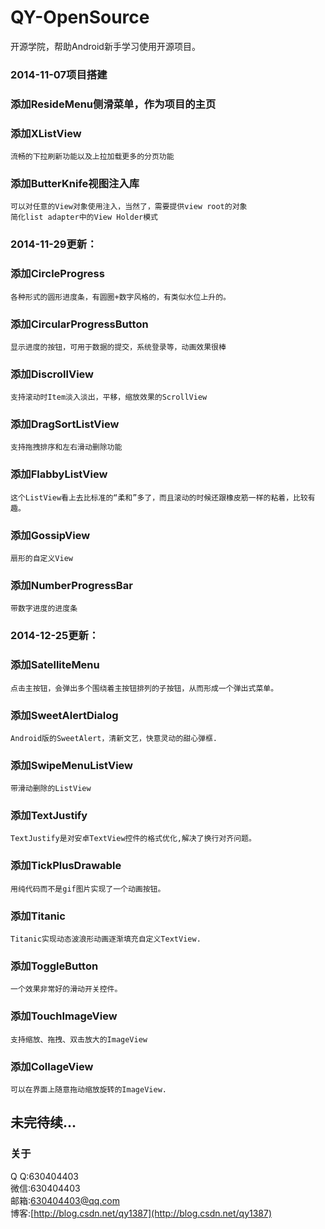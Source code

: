 QY-OpenSource
=============
开源学院，帮助Android新手学习使用开源项目。

### 2014-11-07项目搭建
### 添加ResideMenu侧滑菜单，作为项目的主页  
### 添加XListView
    流畅的下拉刷新功能以及上拉加载更多的分页功能
### 添加ButterKnife视图注入库
    可以对任意的View对象使用注入，当然了，需要提供view root的对象
    简化list adapter中的View Holder模式 

### 2014-11-29更新：
### 添加CircleProgress
    各种形式的圆形进度条，有圆圈+数字风格的，有类似水位上升的。
### 添加CircularProgressButton
    显示进度的按钮，可用于数据的提交，系统登录等，动画效果很棒
### 添加DiscrollView
    支持滚动时Item淡入淡出，平移，缩放效果的ScrollView
### 添加DragSortListView
    支持拖拽排序和左右滑动删除功能 
### 添加FlabbyListView
    这个ListView看上去比标准的“柔和”多了，而且滚动的时候还跟橡皮筋一样的粘着，比较有趣。 
### 添加GossipView
    扇形的自定义View
### 添加NumberProgressBar
    带数字进度的进度条

### 2014-12-25更新：
### 添加SatelliteMenu
    点击主按钮，会弹出多个围绕着主按钮排列的子按钮，从而形成一个弹出式菜单。
### 添加SweetAlertDialog
    Android版的SweetAlert，清新文艺，快意灵动的甜心弹框.
### 添加SwipeMenuListView
    带滑动删除的ListView
### 添加TextJustify
    TextJustify是对安卓TextView控件的格式优化,解决了换行对齐问题。
### 添加TickPlusDrawable
    用纯代码而不是gif图片实现了一个动画按钮。
### 添加Titanic
    Titanic实现动态波浪形动画逐渐填充自定义TextView.
### 添加ToggleButton
    一个效果非常好的滑动开关控件。
### 添加TouchImageView
    支持缩放、拖拽、双击放大的ImageView
### 添加CollageView
    可以在界面上随意拖动缩放旋转的ImageView.
    
未完待续...
-----------

### 关于 
Q  Q:630404403 <br />
微信:630404403 <br />
邮箱:630404403@qq.com <br />
博客:[http://blog.csdn.net/qy1387](http://blog.csdn.net/qy1387) 
